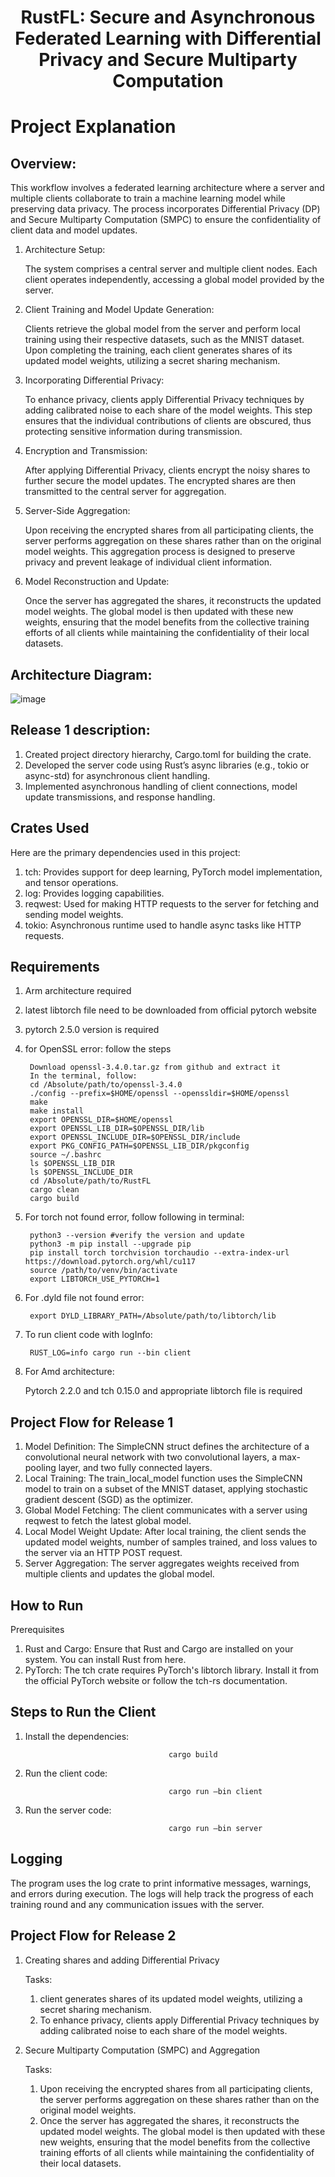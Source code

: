 <h1 align="center">RustFL: Secure and Asynchronous Federated Learning with Differential Privacy and Secure Multiparty Computation</h1>

# Project Explanation

## Overview: 

This workflow involves a federated learning architecture where a server and multiple clients collaborate to train a machine learning model while preserving data privacy. The process incorporates Differential Privacy (DP) and Secure Multiparty Computation (SMPC) to ensure the confidentiality of client data and model updates.

1. Architecture Setup:

    The system comprises a central server and multiple client nodes. Each client operates independently, accessing a global model provided       by the server.
2. Client Training and Model Update Generation:

    Clients retrieve the global model from the server and perform local training using their respective datasets, such as the MNIST dataset.     Upon completing the training, each client generates shares of its updated model weights, utilizing a secret sharing mechanism.

3. Incorporating Differential Privacy:

    To enhance privacy, clients apply Differential Privacy techniques by adding calibrated noise to each share of the model weights. This        step ensures that the individual contributions of clients are obscured, thus protecting sensitive information during transmission.

4. Encryption and Transmission:

    After applying Differential Privacy, clients encrypt the noisy shares to further secure the model updates. The encrypted shares are then     transmitted to the central server for aggregation.
5. Server-Side Aggregation:

    Upon receiving the encrypted shares from all participating clients, the server performs aggregation on these shares rather than on the       original model weights. This aggregation process is designed to preserve privacy and prevent leakage of individual client information.

6. Model Reconstruction and Update:

    Once the server has aggregated the shares, it reconstructs the updated model weights. The global model is then updated with these new        weights, ensuring that the model benefits from the collective training efforts of all clients while maintaining the confidentiality of       their local datasets.

## Architecture Diagram:
![image](https://github.com/user-attachments/assets/c03ff1bc-2a81-42c2-a30c-7dcf61a46d3e)

## Release 1 description:

1. Created project directory hierarchy, Cargo.toml  for building the crate.
2. Developed the server code using Rust’s async libraries (e.g., tokio or async-std) for asynchronous client handling.
3. Implemented asynchronous handling of client connections, model update transmissions, and response handling.

## Crates Used
Here are the primary dependencies used in this project:

1. tch: Provides support for deep learning, PyTorch model implementation, and tensor operations.
2. log: Provides logging capabilities.
3. reqwest: Used for making HTTP requests to the server for fetching and sending model weights.
4. tokio: Asynchronous runtime used to handle async tasks like HTTP requests.

## Requirements

1. Arm architecture required

2. latest libtorch file need to be downloaded from official pytorch website

3. pytorch 2.5.0 version is required

4. for OpenSSL error: follow the steps

        Download openssl-3.4.0.tar.gz from github and extract it
        In the terminal, follow:
        cd /Absolute/path/to/openssl-3.4.0
        ./config --prefix=$HOME/openssl --openssldir=$HOME/openssl
        make
        make install
        export OPENSSL_DIR=$HOME/openssl
        export OPENSSL_LIB_DIR=$OPENSSL_DIR/lib
        export OPENSSL_INCLUDE_DIR=$OPENSSL_DIR/include
        export PKG_CONFIG_PATH=$OPENSSL_LIB_DIR/pkgconfig
        source ~/.bashrc
        ls $OPENSSL_LIB_DIR
        ls $OPENSSL_INCLUDE_DIR
        cd /Absolute/path/to/RustFL
        cargo clean
        cargo build

5. For torch not found error, follow following in terminal:

        python3 --version #verify the version and update
        python3 -m pip install --upgrade pip
        pip install torch torchvision torchaudio --extra-index-url https://download.pytorch.org/whl/cu117
        source /path/to/venv/bin/activate
        export LIBTORCH_USE_PYTORCH=1

6. For .dyld file not found error:

        export DYLD_LIBRARY_PATH=/Absolute/path/to/libtorch/lib

7. To run client code with logInfo:

        RUST_LOG=info cargo run --bin client

8. For Amd architecture:

    Pytorch 2.2.0 and tch 0.15.0 and appropriate libtorch file is required

## Project Flow for Release 1

1. Model Definition: The SimpleCNN struct defines the architecture of a convolutional neural network with two convolutional layers, a max-pooling layer, and two fully connected layers.
2. Local Training: The train_local_model function uses the SimpleCNN model to train on a subset of the MNIST dataset, applying stochastic gradient descent (SGD) as the optimizer.
3. Global Model Fetching: The client communicates with a server using reqwest to fetch the latest global model.
4. Local Model Weight Update: After local training, the client sends the updated model weights, number of samples trained, and loss values to the server via an HTTP POST request.
5. Server Aggregation: The server aggregates weights received from multiple clients and updates the global model.

## How to Run

Prerequisites

1. Rust and Cargo: Ensure that Rust and Cargo are installed on your system. You can install Rust from here.
2. PyTorch: The tch crate requires PyTorch's libtorch library. Install it from the official PyTorch website or follow the tch-rs documentation.

## Steps to Run the Client
1. Install the dependencies:

                                       cargo build
2. Run the client code:

                                       cargo run —bin client
3. Run the server code:

                                       cargo run —bin server

## Logging

The program uses the log crate to print informative messages, warnings, and errors during execution. The logs will help track the progress of each training round and any communication issues with the server.

## Project Flow for Release 2

1. Creating shares and adding Differential Privacy

   Tasks:

    1. client generates shares of its updated model weights, utilizing a secret sharing mechanism.
    2. To enhance privacy, clients apply Differential Privacy techniques by adding calibrated noise to each share of the model weights.

2. Secure Multiparty Computation (SMPC) and Aggregation
   
   Tasks:

    1. Upon receiving the encrypted shares from all participating clients, the server performs aggregation on these shares rather than on    the original model weights.
    2. Once the server has aggregated the shares, it reconstructs the updated model weights. The global model is then updated with these new  weights, ensuring that the model benefits from the collective training efforts of all clients while maintaining the confidentiality  of their local datasets.
  
